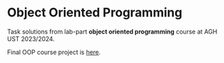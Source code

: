 # Object Oriented Programming
Task solutions from lab-part **object oriented programming** course at AGH UST 2023/2024.

Final OOP course project is [here](https://github.com/OlaszPL/Darwin-world).


